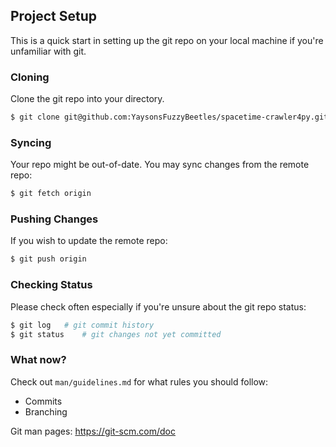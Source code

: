 ## Project Setup
This is a quick start in setting up the git repo on your local machine if you're unfamiliar with git.

### Cloning
Clone the git repo into your directory.
```bash
$ git clone git@github.com:YaysonsFuzzyBeetles/spacetime-crawler4py.git
```

### Syncing
Your repo might be out-of-date. You may sync changes from the remote repo:
```bash
$ git fetch origin
```

### Pushing Changes
If you wish to update the remote repo:
```bash
$ git push origin
```

### Checking Status
Please check often especially if you're unsure about the git repo status:
```bash
$ git log	# git commit history
$ git status	# git changes not yet committed
```

### What now?
Check out `man/guidelines.md` for what rules you should follow:
- Commits
- Branching

Git man pages: https://git-scm.com/doc
